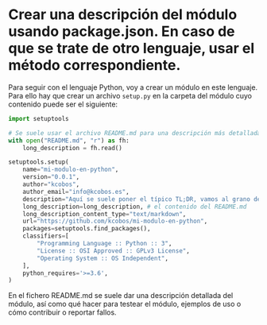 # Crear una descripción del módulo usando package.json. En caso de que se trate de otro lenguaje, usar el método correspondiente.

Para seguir con el lenguaje Python, voy a crear un módulo en este lenguaje. Para ello hay que crear un archivo `setup.py` en la carpeta del módulo cuyo contenido puede ser el siguiente:

```python
import setuptools

# Se suele usar el archivo README.md para una descripción más detallada del módulo
with open("README.md", "r") as fh:
    long_description = fh.read()

setuptools.setup(
    name="mi-modulo-en-python",
    version="0.0.1",
    author="kcobos",
    author_email="info@kcobos.es",
    description="Aquí se suele poner el típico TL;DR, vamos al grano del módulo",
    long_description=long_description, # el contenido del README.md
    long_description_content_type="text/markdown",
    url="https://github.com/kcobos/mi-modulo-en-python",
    packages=setuptools.find_packages(),
    classifiers=[
        "Programming Language :: Python :: 3",
        "License :: OSI Approved :: GPLv3 License",
        "Operating System :: OS Independent",
    ],
    python_requires='>=3.6',
)
```

En el fichero README.md se suele dar una descripción detallada del módulo, así como qué hacer para testear el módulo, ejemplos de uso o cómo contribuir o reportar fallos.
